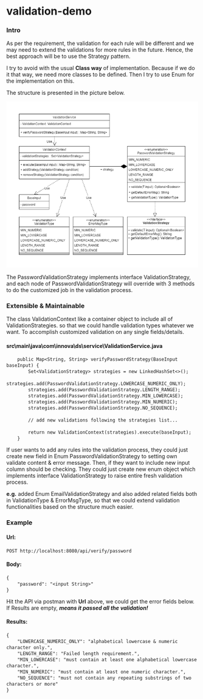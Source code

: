 # validation-demo

### Intro

As per the requirement, the validation for each rule will be different and we may need to extend the validations for
more rules in the future. Hence, the best approach will be to use the Strategy pattern.

I try to avoid with the usual **Class way** of implementation. Because if we do it that way, we need more classes to be
defined. Then I try to use Enum for the implementation on this.

The structure is presented in the picture below.

![image](./src/main/resources/images/Validation_Structure.png)

The PasswordValidationStrategy implements interface ValidationStrategy, 
and each node of PasswordValidationStrategy will override with 3 methods to do the customized job in the validation process. 

### Extensible & Maintainable

The class ValidationContext like a container object to include all of ValidationStrategies.
so that we could handle validation types whatever we want. To accomplish customized validation on any single fields/details.


#### src\main\java\com\innova\ds\service\ValidationService.java
```
    public Map<String, String> verifyPasswordStrategy(BaseInput baseInput) {
        Set<ValidationStrategy> strategies = new LinkedHashSet<>();
        strategies.add(PasswordValidationStrategy.LOWERCASE_NUMERIC_ONLY);
        strategies.add(PasswordValidationStrategy.LENGTH_RANGE);
        strategies.add(PasswordValidationStrategy.MIN_LOWERCASE);
        strategies.add(PasswordValidationStrategy.MIN_NUMERIC);
        strategies.add(PasswordValidationStrategy.NO_SEQUENCE);
        
        // add new validations following the strategies list...
        
        return new ValidationContext(strategies).execute(baseInput);
    }
```

If user wants to add any rules into the validation process, 
they could just create new field in Enum PasswordValidationStrategy to setting own validate content & error message.
Then, if they want to include new input column should be checking. They could just create new enum object which implements 
interface ValidationStrategy to raise entire fresh validation process. 

**e.g.** added Enum EmailValidationStrategy and also added related fields both in ValidationType & ErrorMsgType, 
so that we could extend validation functionalities based on the structure much easier.

### Example

#### Url:
```
POST http://localhost:8080/api/verify/password
```
#### Body:
```
{
    "password": "<input String>"
}
```

Hit the API via postman with **Url** above, we could get the error fields below. 
If Results are empty, **_means it passed all the validation!_** 

#### Results:
```
{
    "LOWERCASE_NUMERIC_ONLY": "alphabetical lowercase & numeric character only.",
    "LENGTH_RANGE": "Failed length requirement.",
    "MIN_LOWERCASE": "must contain at least one alphabetical lowercase character.",
    "MIN_NUMERIC": "must contain at least one numeric character.",
    "NO_SEQUENCE": "must not contain any repeating substrings of two characters or more"
}
```


